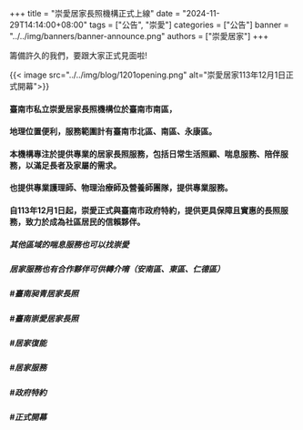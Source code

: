 +++
title = "崇愛居家長照機構正式上線"
date = "2024-11-29T14:14:00+08:00"
tags = ["公告", "崇愛"]
categories = ["公告"]
banner = "../../img/banners/banner-announce.png"
authors = ["崇愛居家"]
+++


籌備許久的我們，要跟大家正式見面啦!
<!--more-->

{{< image src="../../img/blog/1201opening.png" alt="崇愛居家113年12月1日正式開幕">}}
#### 臺南市私立崇愛居家長照機構位於臺南市南區，

#### 地理位置便利，服務範圍計有臺南市北區、南區、永康區。

#### 本機構專注於提供專業的居家長照服務，包括日常生活照顧、喘息服務、陪伴服務，以滿足長者及家屬的需求。

#### 也提供專業護理師、物理治療師及營養師團隊，提供專業服務。

#### 自113年12月1日起，崇愛正式與臺南市政府特約，提供更具保障且實惠的長照服務，致力於成為社區居民的信賴夥伴。


##### 其他區域的喘息服務也可以找崇愛

##### 居家服務也有合作夥伴可供轉介唷（安南區、東區、仁德區）




##### #臺南昶青居家長照
##### #臺南崇愛居家長照
##### #居家復能
##### #居家服務
##### #政府特約
##### #正式開幕


